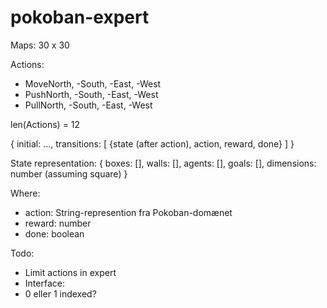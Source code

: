 # pokoban-expert

Maps:
30 x 30

Actions:

* MoveNorth, -South, -East, -West
* PushNorth, -South, -East, -West
* PullNorth, -South, -East, -West 

len(Actions) = 12


{
 initial: ...,
 transitions: [
  {state (after action), action, reward, done}
 ]
}

State representation:
{
  boxes: [],
  walls: [],
  agents: [],
  goals: [],
  dimensions: number (assuming square)
}

Where:

* action: String-represention fra Pokoban-domænet
* reward: number
* done: boolean

Todo:

- Limit actions in expert
- Interface: 
- 0 eller 1 indexed?


